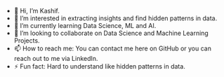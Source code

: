 - 👋 Hi, I’m Kashif.
- 👀 I’m interested in extracting insights and find hidden patterns in data.
- 🌱 I’m currently learning Data Science, ML and AI.
- 💞️ I’m looking to collaborate on Data Science and Machine Learning Projects.
- 📫 How to reach me: You can contact me here on GitHub or you can reach out to me via LinkedIn.
- ⚡ Fun fact: Hard to understand like hidden patterns in data.

<!---
kashifmughal05/kashifmughal05 is a ✨ special ✨ repository because its `README.md` (this file) appears on your GitHub profile.
You can click the Preview link to take a look at your changes.
--->
